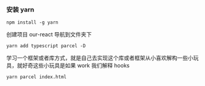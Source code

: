 
### 安装 yarn 

```
npm install -g yarn
```
创建项目 our-react 导航到文件夹下

```shell
yarn add typescript parcel -D
```
学习一个框架或者库方式，就是自己去实现这个库或者框架从小喜欢解构一些小玩具，就好奇这些小玩具是如果 work 我们解释 hooks 

```
yarn parcel index.html
```